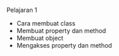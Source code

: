 Pelajaran 1

- Cara membuat class
- Membuat property dan method
- Membuat object
- Mengakses property dan method
